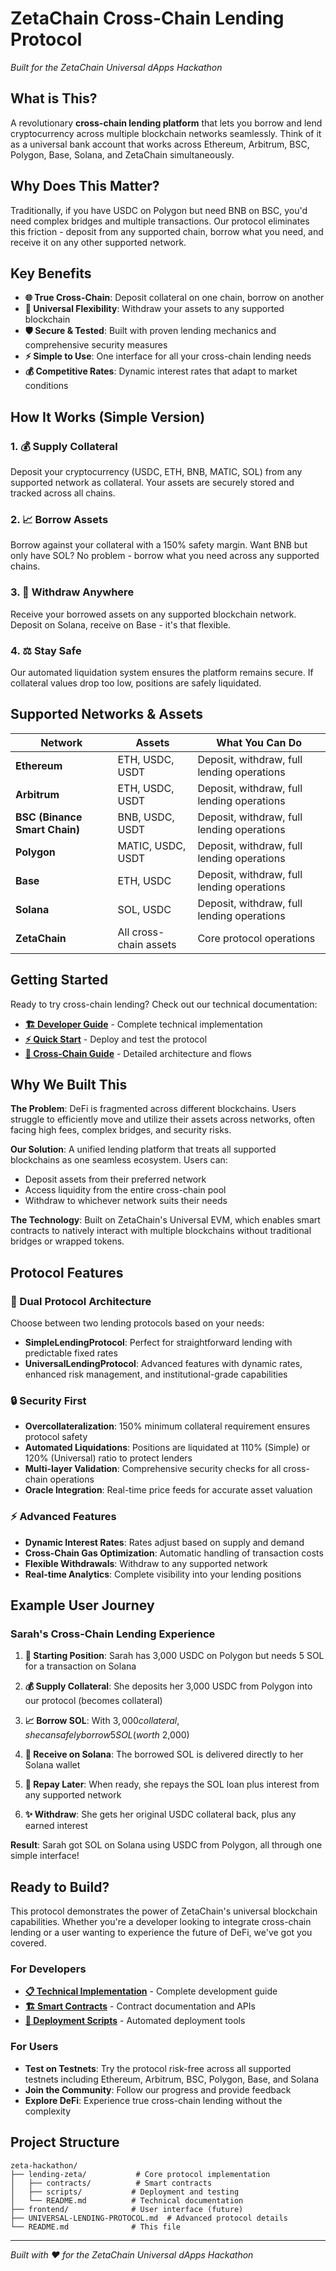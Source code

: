 # ZetaChain Cross-Chain Lending Protocol

*Built for the ZetaChain Universal dApps Hackathon*

## What is This?

A revolutionary **cross-chain lending platform** that lets you borrow and lend cryptocurrency across multiple blockchain networks seamlessly. Think of it as a universal bank account that works across Ethereum, Arbitrum, BSC, Polygon, Base, Solana, and ZetaChain simultaneously.

## Why Does This Matter?

Traditionally, if you have USDC on Polygon but need BNB on BSC, you'd need complex bridges and multiple transactions. Our protocol eliminates this friction - deposit from any supported chain, borrow what you need, and receive it on any other supported network.

## Key Benefits

- **🌐 True Cross-Chain**: Deposit collateral on one chain, borrow on another
- **🔄 Universal Flexibility**: Withdraw your assets to any supported blockchain  
- **🛡️ Secure & Tested**: Built with proven lending mechanics and comprehensive security measures
- **⚡ Simple to Use**: One interface for all your cross-chain lending needs
- **💰 Competitive Rates**: Dynamic interest rates that adapt to market conditions

## How It Works (Simple Version)

### 1. 💰 Supply Collateral
Deposit your cryptocurrency (USDC, ETH, BNB, MATIC, SOL) from any supported network as collateral. Your assets are securely stored and tracked across all chains.

### 2. 📈 Borrow Assets  
Borrow against your collateral with a 150% safety margin. Want BNB but only have SOL? No problem - borrow what you need across any supported chains.

### 3. 🔄 Withdraw Anywhere
Receive your borrowed assets on any supported blockchain network. Deposit on Solana, receive on Base - it's that flexible.

### 4. ⚖️ Stay Safe
Our automated liquidation system ensures the platform remains secure. If collateral values drop too low, positions are safely liquidated.

## Supported Networks & Assets

| **Network** | **Assets** | **What You Can Do** |
|-------------|------------|---------------------|
| **Ethereum** | ETH, USDC, USDT | Deposit, withdraw, full lending operations |
| **Arbitrum** | ETH, USDC, USDT | Deposit, withdraw, full lending operations |
| **BSC (Binance Smart Chain)** | BNB, USDC, USDT | Deposit, withdraw, full lending operations |
| **Polygon** | MATIC, USDC, USDT | Deposit, withdraw, full lending operations |
| **Base** | ETH, USDC | Deposit, withdraw, full lending operations |
| **Solana** | SOL, USDC | Deposit, withdraw, full lending operations |
| **ZetaChain** | All cross-chain assets | Core protocol operations |

## Getting Started

Ready to try cross-chain lending? Check out our technical documentation:

- **[🏗️ Developer Guide](./lending-zeta/README.md)** - Complete technical implementation
- **[⚡ Quick Start](./lending-zeta/README.md#-quick-start)** - Deploy and test the protocol
- **[🔄 Cross-Chain Guide](./lending-zeta/CROSS-CHAIN-LENDING.md)** - Detailed architecture and flows

## Why We Built This

**The Problem**: DeFi is fragmented across different blockchains. Users struggle to efficiently move and utilize their assets across networks, often facing high fees, complex bridges, and security risks.

**Our Solution**: A unified lending platform that treats all supported blockchains as one seamless ecosystem. Users can:
- Deposit assets from their preferred network
- Access liquidity from the entire cross-chain pool
- Withdraw to whichever network suits their needs

**The Technology**: Built on ZetaChain's Universal EVM, which enables smart contracts to natively interact with multiple blockchains without traditional bridges or wrapped tokens.

## Protocol Features

### 🏦 Dual Protocol Architecture
Choose between two lending protocols based on your needs:

- **SimpleLendingProtocol**: Perfect for straightforward lending with predictable fixed rates
- **UniversalLendingProtocol**: Advanced features with dynamic rates, enhanced risk management, and institutional-grade capabilities

### 🔒 Security First
- **Overcollateralization**: 150% minimum collateral requirement ensures protocol safety
- **Automated Liquidations**: Positions are liquidated at 110% (Simple) or 120% (Universal) ratio to protect lenders
- **Multi-layer Validation**: Comprehensive security checks for all cross-chain operations
- **Oracle Integration**: Real-time price feeds for accurate asset valuation

### ⚡ Advanced Features
- **Dynamic Interest Rates**: Rates adjust based on supply and demand
- **Cross-Chain Gas Optimization**: Automatic handling of transaction costs
- **Flexible Withdrawals**: Withdraw to any supported network
- **Real-time Analytics**: Complete visibility into your lending positions

## Example User Journey

### Sarah's Cross-Chain Lending Experience

1. **🏦 Starting Position**: Sarah has 3,000 USDC on Polygon but needs 5 SOL for a transaction on Solana

2. **💰 Supply Collateral**: She deposits her 3,000 USDC from Polygon into our protocol (becomes collateral)

3. **📈 Borrow SOL**: With $3,000 collateral, she can safely borrow 5 SOL (worth ~$2,000)

4. **🔄 Receive on Solana**: The borrowed SOL is delivered directly to her Solana wallet

5. **📱 Repay Later**: When ready, she repays the SOL loan plus interest from any supported network

6. **✨ Withdraw**: She gets her original USDC collateral back, plus any earned interest

**Result**: Sarah got SOL on Solana using USDC from Polygon, all through one simple interface!

## Ready to Build?

This protocol demonstrates the power of ZetaChain's universal blockchain capabilities. Whether you're a developer looking to integrate cross-chain lending or a user wanting to experience the future of DeFi, we've got you covered.

### For Developers
- **[📋 Technical Implementation](./lending-zeta/README.md)** - Complete development guide
- **[🏗️ Smart Contracts](./lending-zeta/contracts/README.md)** - Contract documentation and APIs
- **[🚀 Deployment Scripts](./lending-zeta/scripts/README.md)** - Automated deployment tools

### For Users
- **Test on Testnets**: Try the protocol risk-free across all supported testnets including Ethereum, Arbitrum, BSC, Polygon, Base, and Solana
- **Join the Community**: Follow our progress and provide feedback
- **Explore DeFi**: Experience true cross-chain lending without the complexity

## Project Structure

```
zeta-hackathon/
├── lending-zeta/           # Core protocol implementation
│   ├── contracts/          # Smart contracts
│   ├── scripts/           # Deployment and testing
│   └── README.md          # Technical documentation
├── frontend/              # User interface (future)
├── UNIVERSAL-LENDING-PROTOCOL.md  # Advanced protocol details
└── README.md              # This file
```

---

*Built with ❤️ for the ZetaChain Universal dApps Hackathon*